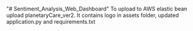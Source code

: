 "# Sentiment_Analysis_Web_Dashboard" 
To upload to AWS elastic bean upload planetaryCare_ver2. It contains logo in assets folder, updated application.py and requirements.txt
